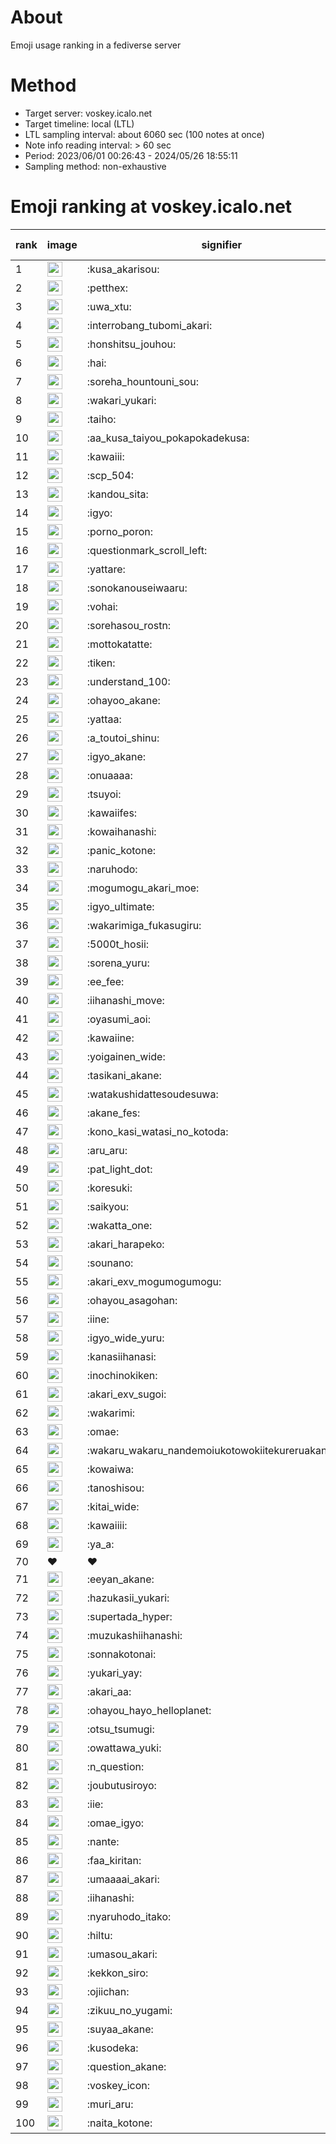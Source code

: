 # About
Emoji usage ranking in a fediverse server

# Method
- Target server: voskey.icalo.net
- Target timeline: local (LTL)
- LTL sampling interval: about 6060 sec (100 notes at once)
- Note info reading interval: > 60 sec
- Period: 2023/06/01 00:26:43 - 2024/05/26 18:55:11 
- Sampling method: non-exhaustive

# Emoji ranking at voskey.icalo.net

|rank|image|signifier|type|frequency score|
|----|----|----|----|----|
|1|<img height="24" src="https://voskey.icalo.net/emoji/kusa_akarisou.webp">|:kusa_akarisou:|custom|26163|
|2|<img height="24" src="https://voskey.icalo.net/emoji/petthex.webp">|:petthex:|custom|18141|
|3|<img height="24" src="https://voskey.icalo.net/emoji/uwa_xtu.webp">|:uwa_xtu:|custom|11360|
|4|<img height="24" src="https://voskey.icalo.net/emoji/interrobang_tubomi_akari.webp">|:interrobang_tubomi_akari:|custom|9342|
|5|<img height="24" src="https://voskey.icalo.net/emoji/honshitsu_jouhou.webp">|:honshitsu_jouhou:|custom|8415|
|6|<img height="24" src="https://voskey.icalo.net/emoji/hai.webp">|:hai:|custom|7452|
|7|<img height="24" src="https://voskey.icalo.net/emoji/soreha_hountouni_sou.webp">|:soreha_hountouni_sou:|custom|6661|
|8|<img height="24" src="https://voskey.icalo.net/emoji/wakari_yukari.webp">|:wakari_yukari:|custom|6551|
|9|<img height="24" src="https://voskey.icalo.net/emoji/taiho.webp">|:taiho:|custom|6500|
|10|<img height="24" src="https://voskey.icalo.net/emoji/aa_kusa_taiyou_pokapokadekusa.webp">|:aa_kusa_taiyou_pokapokadekusa:|custom|6301|
|11|<img height="24" src="https://voskey.icalo.net/emoji/kawaiii.webp">|:kawaiii:|custom|5580|
|12|<img height="24" src="https://voskey.icalo.net/emoji/scp_504.webp">|:scp_504:|custom|5477|
|13|<img height="24" src="https://voskey.icalo.net/emoji/kandou_sita.webp">|:kandou_sita:|custom|5423|
|14|<img height="24" src="https://voskey.icalo.net/emoji/igyo.webp">|:igyo:|custom|4349|
|15|<img height="24" src="https://voskey.icalo.net/emoji/porno_poron.webp">|:porno_poron:|custom|4145|
|16|<img height="24" src="https://voskey.icalo.net/emoji/questionmark_scroll_left.webp">|:questionmark_scroll_left:|custom|4093|
|17|<img height="24" src="https://voskey.icalo.net/emoji/yattare.webp">|:yattare:|custom|4085|
|18|<img height="24" src="https://voskey.icalo.net/emoji/sonokanouseiwaaru.webp">|:sonokanouseiwaaru:|custom|3902|
|19|<img height="24" src="https://voskey.icalo.net/emoji/vohai.webp">|:vohai:|custom|3853|
|20|<img height="24" src="https://voskey.icalo.net/emoji/sorehasou_rostn.webp">|:sorehasou_rostn:|custom|3700|
|21|<img height="24" src="https://voskey.icalo.net/emoji/mottokatatte.webp">|:mottokatatte:|custom|3668|
|22|<img height="24" src="https://voskey.icalo.net/emoji/tiken.webp">|:tiken:|custom|3495|
|23|<img height="24" src="https://voskey.icalo.net/emoji/understand_100.webp">|:understand_100:|custom|3362|
|24|<img height="24" src="https://voskey.icalo.net/emoji/ohayoo_akane.webp">|:ohayoo_akane:|custom|3293|
|25|<img height="24" src="https://voskey.icalo.net/emoji/yattaa.webp">|:yattaa:|custom|3188|
|26|<img height="24" src="https://voskey.icalo.net/emoji/a_toutoi_shinu.webp">|:a_toutoi_shinu:|custom|3032|
|27|<img height="24" src="https://voskey.icalo.net/emoji/igyo_akane.webp">|:igyo_akane:|custom|2930|
|28|<img height="24" src="https://voskey.icalo.net/emoji/onuaaaa.webp">|:onuaaaa:|custom|2894|
|29|<img height="24" src="https://voskey.icalo.net/emoji/tsuyoi.webp">|:tsuyoi:|custom|2884|
|30|<img height="24" src="https://voskey.icalo.net/emoji/kawaiifes.webp">|:kawaiifes:|custom|2775|
|31|<img height="24" src="https://voskey.icalo.net/emoji/kowaihanashi.webp">|:kowaihanashi:|custom|2639|
|32|<img height="24" src="https://voskey.icalo.net/emoji/panic_kotone.webp">|:panic_kotone:|custom|2636|
|33|<img height="24" src="https://voskey.icalo.net/emoji/naruhodo.webp">|:naruhodo:|custom|2624|
|34|<img height="24" src="https://voskey.icalo.net/emoji/mogumogu_akari_moe.webp">|:mogumogu_akari_moe:|custom|2581|
|35|<img height="24" src="https://voskey.icalo.net/emoji/igyo_ultimate.webp">|:igyo_ultimate:|custom|2513|
|36|<img height="24" src="https://voskey.icalo.net/emoji/wakarimiga_fukasugiru.webp">|:wakarimiga_fukasugiru:|custom|2367|
|37|<img height="24" src="https://voskey.icalo.net/emoji/5000t_hosii.webp">|:5000t_hosii:|custom|2352|
|38|<img height="24" src="https://voskey.icalo.net/emoji/sorena_yuru.webp">|:sorena_yuru:|custom|2324|
|39|<img height="24" src="https://voskey.icalo.net/emoji/ee_fee.webp">|:ee_fee:|custom|2318|
|40|<img height="24" src="https://voskey.icalo.net/emoji/iihanashi_move.webp">|:iihanashi_move:|custom|2267|
|41|<img height="24" src="https://voskey.icalo.net/emoji/oyasumi_aoi.webp">|:oyasumi_aoi:|custom|2231|
|42|<img height="24" src="https://voskey.icalo.net/emoji/kawaiine.webp">|:kawaiine:|custom|2128|
|43|<img height="24" src="https://voskey.icalo.net/emoji/yoigainen_wide.webp">|:yoigainen_wide:|custom|2091|
|44|<img height="24" src="https://voskey.icalo.net/emoji/tasikani_akane.webp">|:tasikani_akane:|custom|2083|
|45|<img height="24" src="https://voskey.icalo.net/emoji/watakushidattesoudesuwa.webp">|:watakushidattesoudesuwa:|custom|1992|
|46|<img height="24" src="https://voskey.icalo.net/emoji/akane_fes.webp">|:akane_fes:|custom|1910|
|47|<img height="24" src="https://voskey.icalo.net/emoji/kono_kasi_watasi_no_kotoda.webp">|:kono_kasi_watasi_no_kotoda:|custom|1905|
|48|<img height="24" src="https://voskey.icalo.net/emoji/aru_aru.webp">|:aru_aru:|custom|1904|
|49|<img height="24" src="https://voskey.icalo.net/emoji/pat_light_dot.webp">|:pat_light_dot:|custom|1893|
|50|<img height="24" src="https://voskey.icalo.net/emoji/koresuki.webp">|:koresuki:|custom|1873|
|51|<img height="24" src="https://voskey.icalo.net/emoji/saikyou.webp">|:saikyou:|custom|1849|
|52|<img height="24" src="https://voskey.icalo.net/emoji/wakatta_one.webp">|:wakatta_one:|custom|1836|
|53|<img height="24" src="https://voskey.icalo.net/emoji/akari_harapeko.webp">|:akari_harapeko:|custom|1819|
|54|<img height="24" src="https://voskey.icalo.net/emoji/sounano.webp">|:sounano:|custom|1811|
|55|<img height="24" src="https://voskey.icalo.net/emoji/akari_exv_mogumogumogu.webp">|:akari_exv_mogumogumogu:|custom|1772|
|56|<img height="24" src="https://voskey.icalo.net/emoji/ohayou_asagohan.webp">|:ohayou_asagohan:|custom|1720|
|57|<img height="24" src="https://voskey.icalo.net/emoji/iine.webp">|:iine:|custom|1680|
|58|<img height="24" src="https://voskey.icalo.net/emoji/igyo_wide_yuru.webp">|:igyo_wide_yuru:|custom|1645|
|59|<img height="24" src="https://voskey.icalo.net/emoji/kanasiihanasi.webp">|:kanasiihanasi:|custom|1593|
|60|<img height="24" src="https://voskey.icalo.net/emoji/inochinokiken.webp">|:inochinokiken:|custom|1561|
|61|<img height="24" src="https://voskey.icalo.net/emoji/akari_exv_sugoi.webp">|:akari_exv_sugoi:|custom|1553|
|62|<img height="24" src="https://voskey.icalo.net/emoji/wakarimi.webp">|:wakarimi:|custom|1517|
|63|<img height="24" src="https://voskey.icalo.net/emoji/omae.webp">|:omae:|custom|1452|
|64|<img height="24" src="https://voskey.icalo.net/emoji/wakaru_wakaru_nandemoiukotowokiitekureruakanetyan.webp">|:wakaru_wakaru_nandemoiukotowokiitekureruakanetyan:|custom|1444|
|65|<img height="24" src="https://voskey.icalo.net/emoji/kowaiwa.webp">|:kowaiwa:|custom|1431|
|66|<img height="24" src="https://voskey.icalo.net/emoji/tanoshisou.webp">|:tanoshisou:|custom|1417|
|67|<img height="24" src="https://voskey.icalo.net/emoji/kitai_wide.webp">|:kitai_wide:|custom|1413|
|68|<img height="24" src="https://voskey.icalo.net/emoji/kawaiiii.webp">|:kawaiiii:|custom|1409|
|69|<img height="24" src="https://voskey.icalo.net/emoji/ya_a.webp">|:ya_a:|custom|1399|
|70|❤|❤|unicode|1359|
|71|<img height="24" src="https://voskey.icalo.net/emoji/eeyan_akane.webp">|:eeyan_akane:|custom|1297|
|72|<img height="24" src="https://voskey.icalo.net/emoji/hazukasii_yukari.webp">|:hazukasii_yukari:|custom|1286|
|73|<img height="24" src="https://voskey.icalo.net/emoji/supertada_hyper.webp">|:supertada_hyper:|custom|1282|
|74|<img height="24" src="https://voskey.icalo.net/emoji/muzukashiihanashi.webp">|:muzukashiihanashi:|custom|1274|
|75|<img height="24" src="https://voskey.icalo.net/emoji/sonnakotonai.webp">|:sonnakotonai:|custom|1255|
|76|<img height="24" src="https://voskey.icalo.net/emoji/yukari_yay.webp">|:yukari_yay:|custom|1248|
|77|<img height="24" src="https://voskey.icalo.net/emoji/akari_aa.webp">|:akari_aa:|custom|1233|
|78|<img height="24" src="https://voskey.icalo.net/emoji/ohayou_hayo_helloplanet.webp">|:ohayou_hayo_helloplanet:|custom|1201|
|79|<img height="24" src="https://voskey.icalo.net/emoji/otsu_tsumugi.webp">|:otsu_tsumugi:|custom|1200|
|80|<img height="24" src="https://voskey.icalo.net/emoji/owattawa_yuki.webp">|:owattawa_yuki:|custom|1179|
|81|<img height="24" src="https://voskey.icalo.net/emoji/n_question.webp">|:n_question:|custom|1169|
|82|<img height="24" src="https://voskey.icalo.net/emoji/joubutusiroyo.webp">|:joubutusiroyo:|custom|1167|
|83|<img height="24" src="https://voskey.icalo.net/emoji/iie.webp">|:iie:|custom|1162|
|84|<img height="24" src="https://voskey.icalo.net/emoji/omae_igyo.webp">|:omae_igyo:|custom|1159|
|85|<img height="24" src="https://voskey.icalo.net/emoji/nante.webp">|:nante:|custom|1146|
|86|<img height="24" src="https://voskey.icalo.net/emoji/faa_kiritan.webp">|:faa_kiritan:|custom|1143|
|87|<img height="24" src="https://voskey.icalo.net/emoji/umaaaai_akari.webp">|:umaaaai_akari:|custom|1142|
|88|<img height="24" src="https://voskey.icalo.net/emoji/iihanashi.webp">|:iihanashi:|custom|1137|
|89|<img height="24" src="https://voskey.icalo.net/emoji/nyaruhodo_itako.webp">|:nyaruhodo_itako:|custom|1134|
|90|<img height="24" src="https://voskey.icalo.net/emoji/hiltu.webp">|:hiltu:|custom|1118|
|91|<img height="24" src="https://voskey.icalo.net/emoji/umasou_akari.webp">|:umasou_akari:|custom|1106|
|92|<img height="24" src="https://voskey.icalo.net/emoji/kekkon_siro.webp">|:kekkon_siro:|custom|1104|
|93|<img height="24" src="https://voskey.icalo.net/emoji/ojiichan.webp">|:ojiichan:|custom|1102|
|94|<img height="24" src="https://voskey.icalo.net/emoji/zikuu_no_yugami.webp">|:zikuu_no_yugami:|custom|1089|
|95|<img height="24" src="https://voskey.icalo.net/emoji/suyaa_akane.webp">|:suyaa_akane:|custom|1083|
|96|<img height="24" src="https://voskey.icalo.net/emoji/kusodeka.webp">|:kusodeka:|custom|1076|
|97|<img height="24" src="https://voskey.icalo.net/emoji/question_akane.webp">|:question_akane:|custom|1047|
|98|<img height="24" src="https://voskey.icalo.net/emoji/voskey_icon.webp">|:voskey_icon:|custom|1028|
|99|<img height="24" src="https://voskey.icalo.net/emoji/muri_aru.webp">|:muri_aru:|custom|1018|
|100|<img height="24" src="https://voskey.icalo.net/emoji/naita_kotone.webp">|:naita_kotone:|custom|992|
